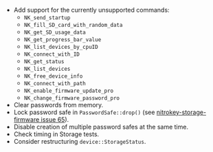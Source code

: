 <!---
Copyright (C) 2019 Robin Krahl <robin.krahl@ireas.org>
SPDX-License-Identifier: MIT
-->

- Add support for the currently unsupported commands:
    - `NK_send_startup`
    - `NK_fill_SD_card_with_random_data`
    - `NK_get_SD_usage_data`
    - `NK_get_progress_bar_value`
    - `NK_list_devices_by_cpuID`
    - `NK_connect_with_ID`
    - `NK_get_status`
    - `NK_list_devices`
    - `NK_free_device_info`
    - `NK_connect_with_path`
    - `NK_enable_firmware_update_pro`
    - `NK_change_firmware_password_pro`
- Clear passwords from memory.
- Lock password safe in `PasswordSafe::drop()` (see [nitrokey-storage-firmware
  issue 65][]).
- Disable creation of multiple password safes at the same time.
- Check timing in Storage tests.
- Consider restructuring `device::StorageStatus`.

[nitrokey-storage-firmware issue 65]: https://github.com/Nitrokey/nitrokey-storage-firmware/issues/65
